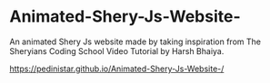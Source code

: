 # Animated-Shery-Js-Website-
An animated Shery Js website made by taking inspiration from The Sheryians Coding School Video Tutorial by Harsh Bhaiya.

https://pedinistar.github.io/Animated-Shery-Js-Website-/
